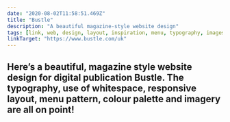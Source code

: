 ```yaml
---
date: "2020-08-02T11:58:51.469Z"
title: "Bustle"
description: "A beautiful magazine-style website design"
tags: [link, web, design, layout, inspiration, menu, typography, images, colour]
linkTarget: "https://www.bustle.com/uk"
---
```

Here’s a beautiful, magazine style website design for digital publication Bustle. The typography, use of whitespace, responsive layout, menu pattern, colour palette and imagery are all on point!
---
